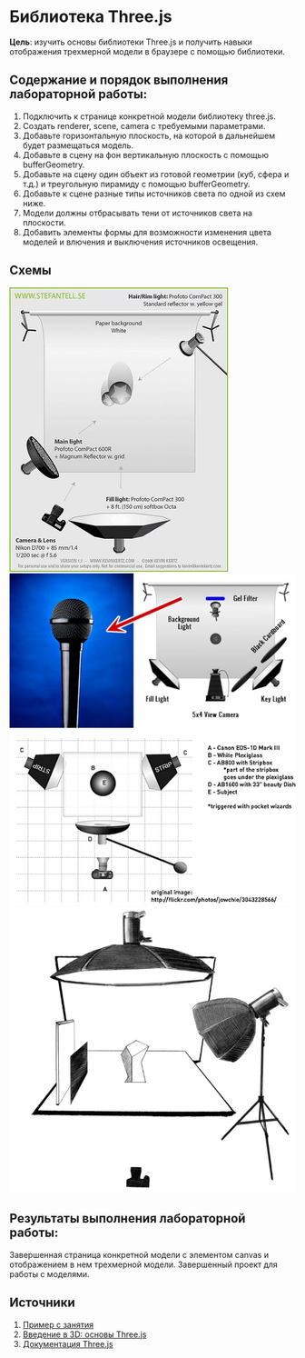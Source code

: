 # Библиотека Three.js

**Цель**: изучить основы библиотеки Three.js и получить навыки отображения трехмерной модели в браузере с помощью библиотеки.

## Содержание и порядок выполнения лабораторной работы:

1. Подключить к странице конкретной модели библиотеку three.js.
1. Создать renderer, scene, camera c требуемыми параметрами.
1. Добавьте горизонтальную плоскость, на которой в дальнейшем будет размещаться модель.
1. Добавьте в сцену на фон вертикальную плоскость с помощью bufferGeometry.
1. Добавьте на сцену один объект из готовой геометрии (куб, сфера и т.д.) и треугольную пирамиду с помощью bufferGeometry.
1. Добавьте к сцене разные типы источников света по одной из схем ниже.
1. Модели должны отбрасывать тени от источников света на плоскости.
1. Добавить элементы формы для возможности изменения цвета моделей и влючения и выключения источников освещения.

## Схемы

![](../img/light1.jpg)
![](../img/light2.jpg)
![](../img/light3.jpg)
![](../img/light4.jpg)

## Результаты выполнения лабораторной работы:

Завершенная страница конкретной модели с элементом canvas и отображением в нем трехмерной модели. Завершенный проект для работы с моделями.

## Источники

1. [Пример с занятия](https://github.com/slavaver/threejs-example)
1. [Введение в 3D: основы Three.js](https://habr.com/ru/post/494810/)
1. [Документация Three.js](https://threejs.org/docs/index.html#manual/en/introduction/Creating-a-scene)